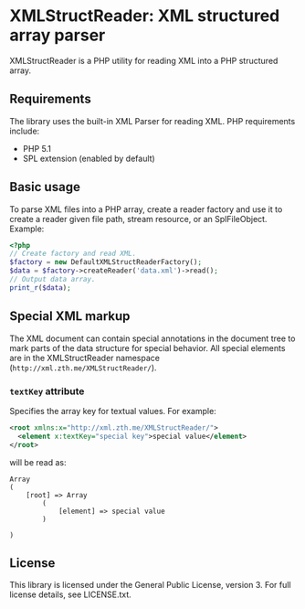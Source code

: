 # XMLStructReader: XML structured array parser

XMLStructReader is a PHP utility for reading XML into a PHP structured array.

## Requirements

The library uses the built-in XML Parser for reading XML. PHP requirements
include:

* PHP 5.1
* SPL extension (enabled by default)

## Basic usage

To parse XML files into a PHP array, create a reader factory and use it to
create a reader given file path, stream resource, or an SplFileObject. Example:

```php
<?php
// Create factory and read XML.
$factory = new DefaultXMLStructReaderFactory();
$data = $factory->createReader('data.xml')->read();
// Output data array.
print_r($data);
```

## Special XML markup

The XML document can contain special annotations in the document tree to mark
parts of the data structure for special behavior. All special elements are in
the XMLStructReader namespace (`http://xml.zth.me/XMLStructReader/`).

### `textKey` attribute

Specifies the array key for textual values. For example:

```xml
<root xmlns:x="http://xml.zth.me/XMLStructReader/">
  <element x:textKey="special key">special value</element>
</root>
```

will be read as:

```
Array
(
    [root] => Array
        (
            [element] => special value
        )

)
```

## License

This library is licensed under the General Public License, version 3. For full
license details, see LICENSE.txt.
